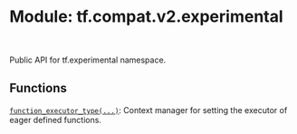 <div itemscope itemtype="http://developers.google.com/ReferenceObject">
<meta itemprop="name" content="tf.compat.v2.experimental" />
<meta itemprop="path" content="Stable" />
</div>

# Module: tf.compat.v2.experimental


<table class="tfo-notebook-buttons tfo-api" align="left">
</table>



Public API for tf.experimental namespace.



## Functions

[`function_executor_type(...)`](../../../tf/experimental/function_executor_type.md): Context manager for setting the executor of eager defined functions.

